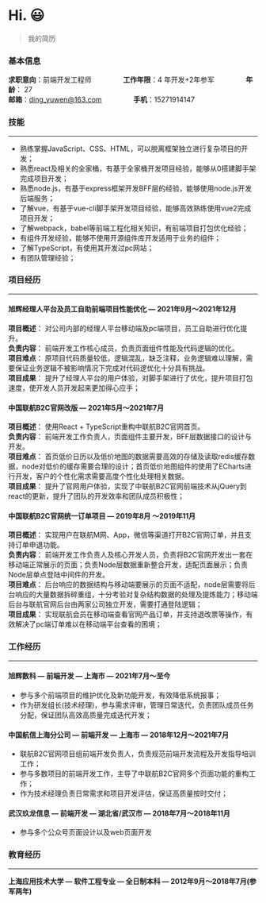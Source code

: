 # Hi. 😃 

> 我的简历

### 基本信息
**求职意向**：前端开发工程师 &emsp;&emsp;&emsp;&emsp; 
**工作年限**：4 年开发+2年参军 &emsp;&emsp;&emsp;&emsp; 
**年龄**： 27<br>
**邮箱**：ding_yuwen@163.com &emsp;&emsp;&emsp;&emsp; 
**手机**：15271914147

### 技能

---

- 熟练掌握JavaScript、CSS、HTML，可以脱离框架独立进行复杂项目的开发；
- 熟悉react及相关的全家桶，有基于全家桶开发项目经验，能够从0搭建脚手架完成项目开发；
- 熟悉node.js，有基于express框架开发BFF层的经验，能够使用node.js开发后端服务；
- 了解vue，有基于vue-cli脚手架开发项目经验，能够高效熟练使用vue2完成项目开发；
- 了解webpack，babel等前端工程化相关知识，有前端项目打包优化经验；
- 有组件开发经验，能够不使用开源组件库开发适用于业务的组件；
- 了解TypeScript，有使用其开发过pc网站；
- 有团队管理经验；


### 项目经历

---

#### 旭辉经理人平台及员工自助前端项目性能优化 — 2021年9月～2021年12月
**项目概述**： 对公司内部的经理人平台移动端及pc端项目，员工自助进行优化提升。<br>
**负责内容**： 前端开发工作核心成员，负责页面组件性能及代码逻辑的优化。<br>
**项目难点**： 原项目代码质量较低，逻辑混乱，缺乏注释，业务逻辑难以理解，需要保证业务逻辑不被影响情况下完成对代码逻优化十分具有挑战。<br>
**项目成果**： 提升了经理人平台的用户体验，对脚手架进行了优化，提升项目打包速度，使开发人员开发起来更加得心应手；

#### 中国联航B2C官网改版 — 2021年5月～2021年7月
**项目概述**： 使用React + TypeScript重构中联航B2C官网首页。<br>
**负责内容**： 前端开发工作负责人，页面组件主要开发，BFF层数据接口的设计与开发。<br>
**项目难点**： 首页低价日历以及低价地图的数据需要高效的存储及读取redis缓存数据，node对低价的缓存需要合理的设计；首页低价地图组件的使用了ECharts进行开发，客户的个性化需求需要高度个性化处理相关数据。<br>
**项目成果**： 提升了官网用户体验，实现了中联航B2C官网前端技术从jQuery到react的更新，提升了团队的开发效率和团队成员积极性；

#### 中国联航B2C官网统一订单项目 — 2019年8月 ～2019年11月
**项目概述**： 实现用户在联航M网、App，微信等渠道打开B2C官网订单，并且支持订单申退功能。<br>
**负责内容**： 前端开发工作负责人及核心开发人员，负责将B2C官网开发出一套在移动端正常展示的页面；负责Node层数据重新整合开发，适配页面展示；负责Node层单点登陆中间件的开发。<br>
**项目难点**： 后台响应的数据结构与移动端要展示的页面不适配，node层需要将后台响应的大量数据拆碎重组，十分考验对复杂结构数据的处理及提炼能力；移动端后台与联航官网后台由两家公司独立开发，需要打通登陆逻辑；<br>
**项目成果**： 实现联航会员在移动端查看官网产品订单，并支持退改票等操作，有效解决了pc端订单难以在移动端平台查看的困境；


### 工作经历

---

#### 旭辉数科 —  前端开发 —  上海市  —  2021年7月～至今
  - 参与多个前端项目的维护优化及新功能开发，有效降低系统报事；
  - 作为研发组长(技术经理)，参与需求评审，管理日常迭代，负责团队成员任务分配，保证团队高效高质量完成迭代开发；
#### 中国航信上海分公司 —  前端开发 —  上海市  —  2018年12月～2021年7月
  - 联航B2C官网项目组前端开发负责人，负责规范前端开发流程及开发指导培训工作；
  - 参与多数项目的前端开发工作，主导了中联航B2C官网多个页面功能的重构工作；
  - 作为技术经理负责日常需求和项目开发评估，保证高质量按时交付；
#### 武汉玖龙信息 —  前端开发 —  湖北省/武汉市  —  2018年7月～2018年11月
  - 参与多个公众号页面设计以及web页面开发

### 教育经历

---

**上海应用技术大学 — 软件工程专业  —  全日制本科 — 2012年9月～2018年7月(参军两年)**






